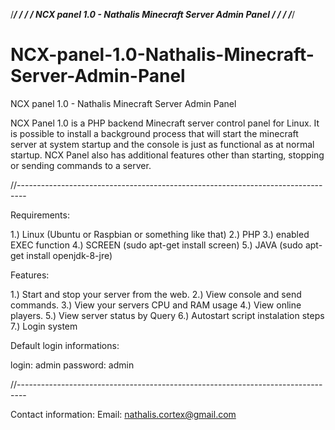 /******************************************************************************/
/*                                                                            */
/*  NCX panel 1.0 - Nathalis Minecraft Server Admin Panel                     */ 
/*                                                                            */
/******************************************************************************/

# NCX-panel-1.0-Nathalis-Minecraft-Server-Admin-Panel
NCX panel 1.0 - Nathalis Minecraft Server Admin Panel

NCX Panel 1.0 is a PHP backend Minecraft server control panel for Linux. 
It is possible to install a background process that will start the minecraft server at system startup and the console is just as functional as at normal startup.
NCX Panel also has additional features other than starting, stopping or sending commands to a server.

//--------------------------------------------------------------------------------

Requirements:

1.) Linux (Ubuntu or Raspbian or something like that)
2.) PHP
3.) enabled EXEC function
4.) SCREEN (sudo apt-get install screen)
5.) JAVA (sudo apt-get install openjdk-8-jre)

Features:

1.) Start and stop your server from the web.
2.) View console and send commands.
3.) View your servers CPU and RAM usage
4.) View online players.
5.) View server status by Query
6.) Autostart script instalation steps
7.) Login system

Default login informations:

login:    admin
password: admin

//--------------------------------------------------------------------------------

Contact information:
Email: nathalis.cortex@gmail.com
